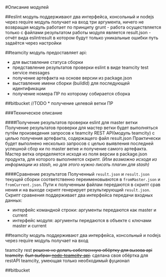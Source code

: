 #Описание модулей

##eslint
модуль поддерживают два интерфейса, консольный и nodejs через require
модуль получает на вход три аргумента, ничего не возвращая
модуль работает по принципу grunt - работа осуществляется только с файлами
результатом работы модуля является result.json - отчёт вида
eslintresult в котором будут только уникальные ошибки путь задаётся через
настройки

##teamcity
модуль предоставляет api:
* для выставление статуса сборки
* представление результатов проверки eslint в виде teamcity test service messages
* получение артефакта на основе версии из package.json
* выставление имени сборки (buildId) для последующей идентификации
* получение номера ПР по которому собирается сборка

##bitbucket
//TODO * получение целевой ветки ПР

###Техническое описание

####Получение результатов проверки eslint для master ветки
Получение результатов проверки для мастер ветки будет выполняться путём произведения
запросов к teamcity REST API(модуль teamcity) с целью получения артефакта, содержащего файл result.json
Практически будет выполнено несколько запросов с целью выявления последней успешной сбор
ки по master ветке и получение самого артефакта. Мастер ветка определяется исходя из поля
версии в package.json продукта, для которого выполняется скрипт. _(Или возможно исходя из информации из
stash, но для этого нужно писать плагин для stash)_

####Сравнение результатов
Полученный `result.json` и `result.json` текущей сборки соответственно переименовывются в 
`fromMaster.json` и `fromCurrent.json`. Пути к полученным файлам передаются в скрипт срав
нения и на выходе скрипт генерирует результирующий `result.json`.
Скрипт сравнения поддерживает два интерфейса передачи входных данных:
* интерфейс командной строки:
  аргументы передаются как master и current
* интерфейс модуля:
  аргументы передаются в объекте с ключами master и current

##teamcity
модуль поддерживают два интерфейса, консольный и nodejs через require
модуль получает на вход 

teamcity rest
~~решено не делать собственную обёртку для вызова api teamcity.~~
~~был выбран [node-teamcity-api](https://github.com/peter-murray/node-teamcity-api).~~
сделана своя обёртка для restAPI teamcity, умеющая только необходимый фуционал



##bitbucket
